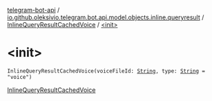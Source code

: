 [telegram-bot-api](../../index.md) / [io.github.oleksivio.telegram.bot.api.model.objects.inline.queryresult](../index.md) / [InlineQueryResultCachedVoice](index.md) / [&lt;init&gt;](./-init-.md)

# &lt;init&gt;

`InlineQueryResultCachedVoice(voiceFileId: `[`String`](https://kotlinlang.org/api/latest/jvm/stdlib/kotlin/-string/index.html)`, type: `[`String`](https://kotlinlang.org/api/latest/jvm/stdlib/kotlin/-string/index.html)` = "voice")`

[InlineQueryResultCachedVoice](https://core.telegram.org/bots/api/#inlinequeryresultcachedvoice)

